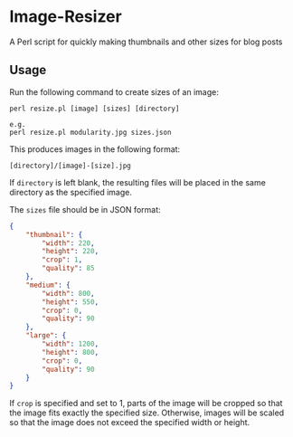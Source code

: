 <h1>Image-Resizer</h1>

A Perl script for quickly making thumbnails and other sizes for blog posts

<h2>Usage</h2>

Run the following command to create sizes of an image:

```
perl resize.pl [image] [sizes] [directory]

e.g.
perl resize.pl modularity.jpg sizes.json
```

This produces images in the following format:

```
[directory]/[image]-[size].jpg
```

If `directory` is left blank, the resulting files will be placed in the same directory as the specified image.

The `sizes` file should be in JSON format:

```json
{
    "thumbnail": {
        "width": 220,
        "height": 220,
        "crop": 1,
        "quality": 85
    },
    "medium": {
        "width": 800,
        "height": 550,
        "crop": 0,
        "quality": 90
    },
    "large": {
        "width": 1200,
        "height": 800,
        "crop": 0,
        "quality": 90
    }
}
```

If `crop` is specified and set to 1, parts of the image will be cropped so that the image fits exactly the specified size. Otherwise, images will be scaled so that the image does not exceed the specified width or height.
